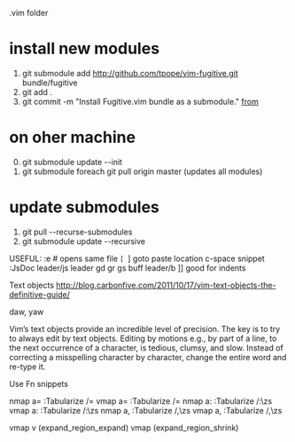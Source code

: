 .vim folder

# install new modules #
1. git submodule add http://github.com/tpope/vim-fugitive.git bundle/fugitive
2. git add .
3. git commit -m "Install Fugitive.vim bundle as a submodule."
[from](http://vimcasts.org/episodes/synchronizing-plugins-with-git-submodules-and-pathogen/)

# on oher machine #
0. git submodule update --init
1. git submodule foreach git pull origin master (updates all modules)

# update submodules #
1. git pull --recurse-submodules
2. git submodule update --recursive


USEFUL:
 :e #
 opens same file
 `[ `] goto paste location
 c-space snippet
 :JsDoc leader/js
 leader gd
        gr
        gs
 buff leader/b
 ]] good for indents

 Text objects
 http://blog.carbonfive.com/2011/10/17/vim-text-objects-the-definitive-guide/

 daw, yaw

 Vim’s text objects provide an incredible level of precision.
 The key is to try to always edit by text objects. Editing by motions e.g.,
 by part of a line, to the next occurrence of a character, is tedious, clumsy, and slow.
 Instead of correcting a misspelling character by character, change the entire word and re-type it.

 Use Fn snippets

nmap <Leader>a= :Tabularize /=<CR>
vmap <Leader>a= :Tabularize /=<CR>
nmap <Leader>a: :Tabularize /:\zs<CR>
vmap <Leader>a: :Tabularize /:\zs<CR>
nmap <Leader>a, :Tabularize /,\zs<CR>
vmap <Leader>a, :Tabularize /,\zs<CR>

vmap v <Plug>(expand_region_expand)
vmap <C-v> <Plug>(expand_region_shrink)
